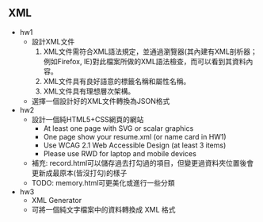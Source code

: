 ## XML
- hw1
  - 設計XML文件
    1. XML文件需符合XML語法規定，並通過瀏覽器(其內建有XML剖析器；例如Firefox, IE)對此檔案所做的XML語法檢查，而可以看到其資料內容。
    2. XML文件具有良好語意的標籤名稱和屬性名稱。
    3. XML文件具有理想層次架構。
  - 選擇一個設計好的XML文件轉換為JSON格式
- hw2
  - 設計一個純HTML5+CSS網頁的網站
    - At least one page with SVG or <canvas> scalar graphics
    - One page show your resume.xml (or name card in HW1)
    - Use WCAG 2.1 Web Accessible Design (at least 3 items)
    - Please use RWD for laptop and mobile devices
  - 補充: record.html可以儲存過去打勾過的項目，但變更過資料夾位置後會更新成最原本(皆沒打勾)的樣子
  - TODO: memory.html可更美化或進行一些分類
- hw3
  - XML Generator
  - 可將一個純文字檔案中的資料轉換成 XML 格式
